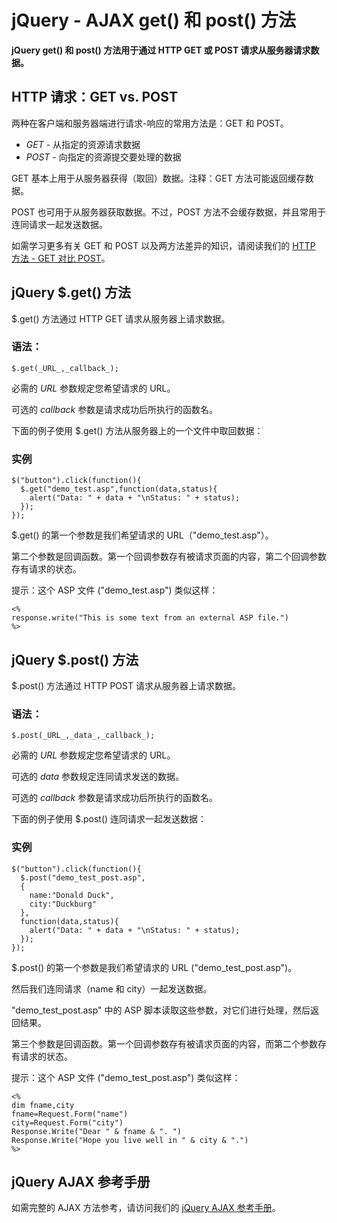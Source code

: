 
# jQuery - AJAX get() 和 post() 方法




**jQuery get() 和 post() 方法用于通过 HTTP GET 或 POST 请求从服务器请求数据。**

## HTTP 请求：GET vs. POST

两种在客户端和服务器端进行请求-响应的常用方法是：GET 和 POST。

*   _GET_ - 从指定的资源请求数据
*   _POST_ - 向指定的资源提交要处理的数据

GET 基本上用于从服务器获得（取回）数据。注释：GET 方法可能返回缓存数据。

POST 也可用于从服务器获取数据。不过，POST 方法不会缓存数据，并且常用于连同请求一起发送数据。

如需学习更多有关 GET 和 POST 以及两方法差异的知识，请阅读我们的 [HTTP 方法 - GET 对比 POST](/tags/html_ref_httpmethods.asp "HTTP 方法：GET 对比 POST")。

## jQuery $.get() 方法

$.get() 方法通过 HTTP GET 请求从服务器上请求数据。

### 语法：

```
$.get(_URL_,_callback_);
```

必需的 _URL_ 参数规定您希望请求的 URL。

可选的 _callback_ 参数是请求成功后所执行的函数名。

下面的例子使用 $.get() 方法从服务器上的一个文件中取回数据：

### 实例

```
$("button").click(function(){
  $.get("demo_test.asp",function(data,status){
    alert("Data: " + data + "\nStatus: " + status);
  });
});

```



$.get() 的第一个参数是我们希望请求的 URL（"demo_test.asp"）。

第二个参数是回调函数。第一个回调参数存有被请求页面的内容，第二个回调参数存有请求的状态。

提示：这个 ASP 文件 ("demo_test.asp") 类似这样：

```
<%
response.write("This is some text from an external ASP file.")
%>

```

## jQuery $.post() 方法

$.post() 方法通过 HTTP POST 请求从服务器上请求数据。

### 语法：

```
$.post(_URL_,_data_,_callback_);
```

必需的 _URL_ 参数规定您希望请求的 URL。

可选的 _data_ 参数规定连同请求发送的数据。

可选的 _callback_ 参数是请求成功后所执行的函数名。

下面的例子使用 $.post() 连同请求一起发送数据：

### 实例

```
$("button").click(function(){
  $.post("demo_test_post.asp",
  {
    name:"Donald Duck",
    city:"Duckburg"
  },
  function(data,status){
    alert("Data: " + data + "\nStatus: " + status);
  });
});

```



$.post() 的第一个参数是我们希望请求的 URL ("demo_test_post.asp")。

然后我们连同请求（name 和 city）一起发送数据。

"demo_test_post.asp" 中的 ASP 脚本读取这些参数，对它们进行处理，然后返回结果。

第三个参数是回调函数。第一个回调参数存有被请求页面的内容，而第二个参数存有请求的状态。

提示：这个 ASP 文件 ("demo_test_post.asp") 类似这样：

```
<%
dim fname,city
fname=Request.Form("name")
city=Request.Form("city")
Response.Write("Dear " & fname & ". ")
Response.Write("Hope you live well in " & city & ".")
%>

```

## jQuery AJAX 参考手册

如需完整的 AJAX 方法参考，请访问我们的 [jQuery AJAX 参考手册](/jquery/jquery_ref_ajax.asp "jQuery 参考手册 - Ajax")。




